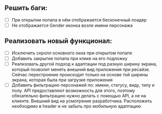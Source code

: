 ## Решить баги:
- [ ] При открытии попапа в нём отображается бесконечный лоадер
- [ ] Не отображается Gender иконка возле имени персонажа

## Реализовать новый функционал:
- [ ] Исключить скролл основного окна при открытом попапе
- [ ] Добавить закрытие попапа при клике на его подложку
- [ ] Реализовать другой подход к адаптации под разную ширину экрана, который позволит менять внешний вид приложения при ресайзе. Сейчас перестроение происходит только на основе той ширины экрана, которая была при загрузке приложения
- [ ] Добавить фильтрацию персонажей по: имени, статусу, виду, типу и полу. API предоставляют возможность для этого, поэтому обязательно фильтрацию нужно делать с помощью API, а не на клиенте. Внешний вид на усмотрение разработчика. Расположить необходимо в header и не забыть про мобильную адаптацию